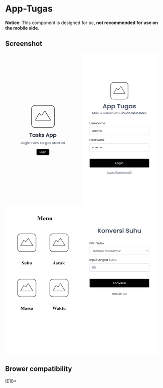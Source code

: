 # App-Tugas

**Notice**: This component is designed for pc, **not recommended for use on the mobile side**.

## Screenshot
<img src="./screenshot/screenshoot1.png" width="240px" height="480px">     
<img src="./screenshot/screenshoot2.png" width="240px" height="480px">      
<img src="./screenshot/screenshoot3.png" width="240px" height="480px">
<img src="./screenshot/screenshoot4.png" width="240px" height="480px"> 

## Brower compatibility
IE10+
